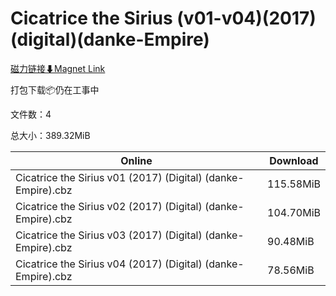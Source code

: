 # Cicatrice the Sirius (v01-v04)(2017)(digital)(danke-Empire)

[磁力链接⬇Magnet Link](magnet:?xt=urn:btih:91c7d3858208291dbe02546d3930656a6d87463a&dn=Cicatrice%20the%20Sirius%20%28v01-v04%29%282017%29%28digital%29%28danke-Empire%29)

打包下载📦仍在工事中

文件数：4

总大小：389.32MiB

Online | Download
--- | ---
Cicatrice the Sirius v01 (2017) (Digital) (danke-Empire).cbz | 115.58MiB
Cicatrice the Sirius v02 (2017) (Digital) (danke-Empire).cbz | 104.70MiB
Cicatrice the Sirius v03 (2017) (Digital) (danke-Empire).cbz | 90.48MiB
Cicatrice the Sirius v04 (2017) (Digital) (danke-Empire).cbz | 78.56MiB